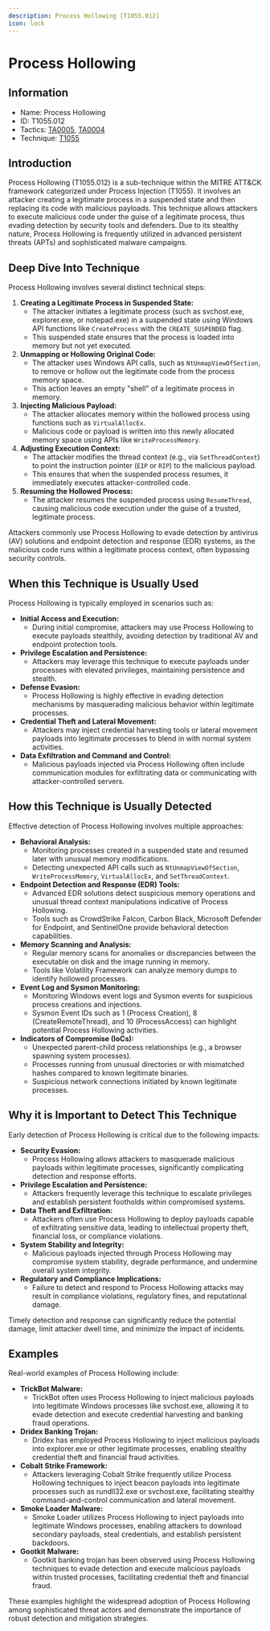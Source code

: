 ```yaml
---
description: Process Hollowing [T1055.012]
icon: lock
---
```


# Process Hollowing

## Information

* Name: Process Hollowing
* ID: T1055.012
* Tactics: [TA0005](../), [TA0004](../../ta0004/)
* Technique: [T1055](./)

## Introduction

Process Hollowing (T1055.012) is a sub-technique within the MITRE ATT\&CK framework categorized under Process Injection (T1055). It involves an attacker creating a legitimate process in a suspended state and then replacing its code with malicious payloads. This technique allows attackers to execute malicious code under the guise of a legitimate process, thus evading detection by security tools and defenders. Due to its stealthy nature, Process Hollowing is frequently utilized in advanced persistent threats (APTs) and sophisticated malware campaigns.

## Deep Dive Into Technique

Process Hollowing involves several distinct technical steps:

1. **Creating a Legitimate Process in Suspended State:**
   * The attacker initiates a legitimate process (such as svchost.exe, explorer.exe, or notepad.exe) in a suspended state using Windows API functions like `CreateProcess` with the `CREATE_SUSPENDED` flag.
   * This suspended state ensures that the process is loaded into memory but not yet executed.
2. **Unmapping or Hollowing Original Code:**
   * The attacker uses Windows API calls, such as `NtUnmapViewOfSection`, to remove or hollow out the legitimate code from the process memory space.
   * This action leaves an empty "shell" of a legitimate process in memory.
3. **Injecting Malicious Payload:**
   * The attacker allocates memory within the hollowed process using functions such as `VirtualAllocEx`.
   * Malicious code or payload is written into this newly allocated memory space using APIs like `WriteProcessMemory`.
4. **Adjusting Execution Context:**
   * The attacker modifies the thread context (e.g., via `SetThreadContext`) to point the instruction pointer (`EIP` or `RIP`) to the malicious payload.
   * This ensures that when the suspended process resumes, it immediately executes attacker-controlled code.
5. **Resuming the Hollowed Process:**
   * The attacker resumes the suspended process using `ResumeThread`, causing malicious code execution under the guise of a trusted, legitimate process.

Attackers commonly use Process Hollowing to evade detection by antivirus (AV) solutions and endpoint detection and response (EDR) systems, as the malicious code runs within a legitimate process context, often bypassing security controls.

## When this Technique is Usually Used

Process Hollowing is typically employed in scenarios such as:

* **Initial Access and Execution:**
  * During initial compromise, attackers may use Process Hollowing to execute payloads stealthily, avoiding detection by traditional AV and endpoint protection tools.
* **Privilege Escalation and Persistence:**
  * Attackers may leverage this technique to execute payloads under processes with elevated privileges, maintaining persistence and stealth.
* **Defense Evasion:**
  * Process Hollowing is highly effective in evading detection mechanisms by masquerading malicious behavior within legitimate processes.
* **Credential Theft and Lateral Movement:**
  * Attackers may inject credential harvesting tools or lateral movement payloads into legitimate processes to blend in with normal system activities.
* **Data Exfiltration and Command and Control:**
  * Malicious payloads injected via Process Hollowing often include communication modules for exfiltrating data or communicating with attacker-controlled servers.

## How this Technique is Usually Detected

Effective detection of Process Hollowing involves multiple approaches:

* **Behavioral Analysis:**
  * Monitoring processes created in a suspended state and resumed later with unusual memory modifications.
  * Detecting unexpected API calls such as `NtUnmapViewOfSection`, `WriteProcessMemory`, `VirtualAllocEx`, and `SetThreadContext`.
* **Endpoint Detection and Response (EDR) Tools:**
  * Advanced EDR solutions detect suspicious memory operations and unusual thread context manipulations indicative of Process Hollowing.
  * Tools such as CrowdStrike Falcon, Carbon Black, Microsoft Defender for Endpoint, and SentinelOne provide behavioral detection capabilities.
* **Memory Scanning and Analysis:**
  * Regular memory scans for anomalies or discrepancies between the executable on disk and the image running in memory.
  * Tools like Volatility Framework can analyze memory dumps to identify hollowed processes.
* **Event Log and Sysmon Monitoring:**
  * Monitoring Windows event logs and Sysmon events for suspicious process creations and injections.
  * Sysmon Event IDs such as 1 (Process Creation), 8 (CreateRemoteThread), and 10 (ProcessAccess) can highlight potential Process Hollowing activities.
* **Indicators of Compromise (IoCs):**
  * Unexpected parent-child process relationships (e.g., a browser spawning system processes).
  * Processes running from unusual directories or with mismatched hashes compared to known legitimate binaries.
  * Suspicious network connections initiated by known legitimate processes.

## Why it is Important to Detect This Technique

Early detection of Process Hollowing is critical due to the following impacts:

* **Security Evasion:**
  * Process Hollowing allows attackers to masquerade malicious payloads within legitimate processes, significantly complicating detection and response efforts.
* **Privilege Escalation and Persistence:**
  * Attackers frequently leverage this technique to escalate privileges and establish persistent footholds within compromised systems.
* **Data Theft and Exfiltration:**
  * Attackers often use Process Hollowing to deploy payloads capable of exfiltrating sensitive data, leading to intellectual property theft, financial loss, or compliance violations.
* **System Stability and Integrity:**
  * Malicious payloads injected through Process Hollowing may compromise system stability, degrade performance, and undermine overall system integrity.
* **Regulatory and Compliance Implications:**
  * Failure to detect and respond to Process Hollowing attacks may result in compliance violations, regulatory fines, and reputational damage.

Timely detection and response can significantly reduce the potential damage, limit attacker dwell time, and minimize the impact of incidents.

## Examples

Real-world examples of Process Hollowing include:

* **TrickBot Malware:**
  * TrickBot often uses Process Hollowing to inject malicious payloads into legitimate Windows processes like svchost.exe, allowing it to evade detection and execute credential harvesting and banking fraud operations.
* **Dridex Banking Trojan:**
  * Dridex has employed Process Hollowing to inject malicious payloads into explorer.exe or other legitimate processes, enabling stealthy credential theft and financial fraud activities.
* **Cobalt Strike Framework:**
  * Attackers leveraging Cobalt Strike frequently utilize Process Hollowing techniques to inject beacon payloads into legitimate processes such as rundll32.exe or svchost.exe, facilitating stealthy command-and-control communication and lateral movement.
* **Smoke Loader Malware:**
  * Smoke Loader utilizes Process Hollowing to inject payloads into legitimate Windows processes, enabling attackers to download secondary payloads, steal credentials, and establish persistent backdoors.
* **Gootkit Malware:**
  * Gootkit banking trojan has been observed using Process Hollowing techniques to evade detection and execute malicious payloads within trusted processes, facilitating credential theft and financial fraud.

These examples highlight the widespread adoption of Process Hollowing among sophisticated threat actors and demonstrate the importance of robust detection and mitigation strategies.
